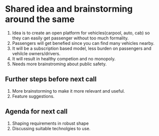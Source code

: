 # Shared idea and brainstorming around the same

1. Idea is to create an open platform for vehicles(carpool, auto, cab) so they can easily get passenger without too much formality.
1. Passengers will get benefied since you can find many vehicles nearby.
1. It will be a subscription based model, less burden on passengers and vehilcle owners/drivers.
1. It will result in healthy competion and no monopoly.
1. Needs more brainstroming about public safety.

## Further steps before next call
1. More brainstorming to make it more relevant and useful.
2. Feature suggestions.

## Agenda for next call
1. Shaping requirements in robust shape
2. Discussing suitable technolgies to use.
